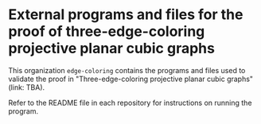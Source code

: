 # External programs and files for the proof of three-edge-coloring projective planar cubic graphs

This organization `edge-coloring` contains the programs and files used to validate the proof in "Three-edge-coloring projective planar cubic graphs" (link: TBA).

Refer to the README file in each repository for instructions on running the program.

